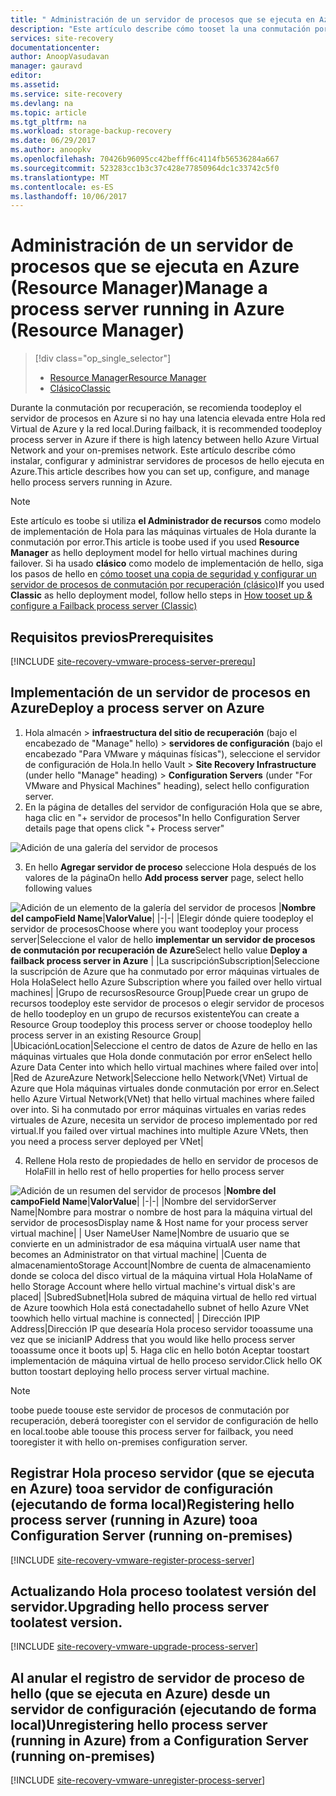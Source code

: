 ```yaml
---
title: " Administración de un servidor de procesos que se ejecuta en Azure (Resource Manager) | Microsoft Docs"
description: "Este artículo describe cómo tooset la una conmutación por recuperación proceso server (Administrador de recursos) en Azure."
services: site-recovery
documentationcenter: 
author: AnoopVasudavan
manager: gauravd
editor: 
ms.assetid: 
ms.service: site-recovery
ms.devlang: na
ms.topic: article
ms.tgt_pltfrm: na
ms.workload: storage-backup-recovery
ms.date: 06/29/2017
ms.author: anoopkv
ms.openlocfilehash: 70426b96095cc42befff6c4114fb56536284a667
ms.sourcegitcommit: 523283cc1b3c37c428e77850964dc1c33742c5f0
ms.translationtype: MT
ms.contentlocale: es-ES
ms.lasthandoff: 10/06/2017
---
```

# <a name="manage-a-process-server-running-in-azure-resource-manager"></a><span data-ttu-id="fa933-103">Administración de un servidor de procesos que se ejecuta en Azure (Resource Manager)</span><span class="sxs-lookup"><span data-stu-id="fa933-103">Manage a process server running in Azure (Resource Manager)</span></span>
> [!div class="op_single_selector"]
> * [<span data-ttu-id="fa933-104">Resource Manager</span><span class="sxs-lookup"><span data-stu-id="fa933-104">Resource Manager</span></span>](./site-recovery-vmware-setup-azure-ps-resource-manager.md)
> * [<span data-ttu-id="fa933-105">Clásico</span><span class="sxs-lookup"><span data-stu-id="fa933-105">Classic </span></span>](./site-recovery-vmware-setup-azure-ps-classic.md)

<span data-ttu-id="fa933-106">Durante la conmutación por recuperación, se recomienda toodeploy el servidor de procesos en Azure si no hay una latencia elevada entre Hola red Virtual de Azure y la red local.</span><span class="sxs-lookup"><span data-stu-id="fa933-106">During failback, it is recommended toodeploy process server in Azure if there is high latency between hello Azure Virtual Network and your on-premises network.</span></span> <span data-ttu-id="fa933-107">Este artículo describe cómo instalar, configurar y administrar servidores de procesos de hello ejecuta en Azure.</span><span class="sxs-lookup"><span data-stu-id="fa933-107">This article describes how you can set up, configure, and manage hello process servers running in Azure.</span></span>

> [!NOTE]
> <span data-ttu-id="fa933-108">Este artículo es toobe si utiliza **el Administrador de recursos** como modelo de implementación de Hola para las máquinas virtuales de Hola durante la conmutación por error.</span><span class="sxs-lookup"><span data-stu-id="fa933-108">This article is toobe used if you used **Resource Manager** as hello deployment model for hello virtual machines during failover.</span></span> <span data-ttu-id="fa933-109">Si ha usado **clásico** como modelo de implementación de hello, siga los pasos de hello en [cómo tooset una copia de seguridad y configurar un servidor de procesos de conmutación por recuperación (clásico)](./site-recovery-vmware-setup-azure-ps-classic.md)</span><span class="sxs-lookup"><span data-stu-id="fa933-109">If you used **Classic** as hello deployment model, follow hello steps in [How tooset up & configure a Failback process server (Classic)](./site-recovery-vmware-setup-azure-ps-classic.md)</span></span>

## <a name="prerequisites"></a><span data-ttu-id="fa933-110">Requisitos previos</span><span class="sxs-lookup"><span data-stu-id="fa933-110">Prerequisites</span></span>

[!INCLUDE [site-recovery-vmware-process-server-prerequ](../../includes/site-recovery-vmware-azure-process-server-prereq.md)]

## <a name="deploy-a-process-server-on-azure"></a><span data-ttu-id="fa933-111">Implementación de un servidor de procesos en Azure</span><span class="sxs-lookup"><span data-stu-id="fa933-111">Deploy a process server on Azure</span></span>
1. <span data-ttu-id="fa933-112">Hola almacén > **infraestructura del sitio de recuperación** (bajo el encabezado de "Manage" hello) > **servidores de configuración** (bajo el encabezado "Para VMware y máquinas físicas"), seleccione el servidor de configuración de Hola.</span><span class="sxs-lookup"><span data-stu-id="fa933-112">In hello Vault > **Site Recovery Infrastructure** (under hello "Manage" heading) > **Configuration Servers** (under "For VMware and Physical Machines" heading), select hello configuration server.</span></span>
2. <span data-ttu-id="fa933-113">En la página de detalles del servidor de configuración Hola que se abre, haga clic en "+ servidor de procesos"</span><span class="sxs-lookup"><span data-stu-id="fa933-113">In hello Configuration Server details page that opens click "+ Process server"</span></span>

  ![Adición de una galería del servidor de procesos](./media/site-recovery-vmware-setup-azure-ps-arm/add-ps.png)

3.  <span data-ttu-id="fa933-115">En hello **Agregar servidor de proceso** seleccione Hola después de los valores de la página</span><span class="sxs-lookup"><span data-stu-id="fa933-115">On hello **Add process server** page, select hello following values</span></span>

  ![Adición de un elemento de la galería del servidor de procesos](./media/site-recovery-vmware-setup-azure-ps-arm/add-ps-page-1.png)
|<span data-ttu-id="fa933-117">**Nombre del campo**</span><span class="sxs-lookup"><span data-stu-id="fa933-117">**Field Name**</span></span>|<span data-ttu-id="fa933-118">**Valor**</span><span class="sxs-lookup"><span data-stu-id="fa933-118">**Value**</span></span>|
|-|-|
|<span data-ttu-id="fa933-119">Elegir dónde quiere toodeploy el servidor de procesos</span><span class="sxs-lookup"><span data-stu-id="fa933-119">Choose where you want toodeploy your process server</span></span>|<span data-ttu-id="fa933-120">Seleccione el valor de hello **implementar un servidor de procesos de conmutación por recuperación de Azure**</span><span class="sxs-lookup"><span data-stu-id="fa933-120">Select hello value **Deploy a failback process server in Azure**</span></span> |
|<span data-ttu-id="fa933-121">La suscripción</span><span class="sxs-lookup"><span data-stu-id="fa933-121">Subscription</span></span>|<span data-ttu-id="fa933-122">Seleccione la suscripción de Azure que ha conmutado por error máquinas virtuales de Hola Hola</span><span class="sxs-lookup"><span data-stu-id="fa933-122">Select hello Azure Subscription where you failed over hello virtual machines</span></span>|
|<span data-ttu-id="fa933-123">Grupo de recursos</span><span class="sxs-lookup"><span data-stu-id="fa933-123">Resource Group</span></span>|<span data-ttu-id="fa933-124">Puede crear un grupo de recursos toodeploy este servidor de procesos o elegir servidor de procesos de hello toodeploy en un grupo de recursos existente</span><span class="sxs-lookup"><span data-stu-id="fa933-124">You can create a Resource Group toodeploy this process server or choose toodeploy hello process server in an existing Resource Group</span></span>|
|<span data-ttu-id="fa933-125">Ubicación</span><span class="sxs-lookup"><span data-stu-id="fa933-125">Location</span></span>|<span data-ttu-id="fa933-126">Seleccione el centro de datos de Azure de hello en las máquinas virtuales que Hola donde conmutación por error en</span><span class="sxs-lookup"><span data-stu-id="fa933-126">Select hello Azure Data Center into which hello virtual machines where failed over into</span></span>|
|<span data-ttu-id="fa933-127">Red de Azure</span><span class="sxs-lookup"><span data-stu-id="fa933-127">Azure Network</span></span>|<span data-ttu-id="fa933-128">Seleccione hello Network(VNet) Virtual de Azure que Hola máquinas virtuales donde conmutación por error en.</span><span class="sxs-lookup"><span data-stu-id="fa933-128">Select hello Azure Virtual Network(VNet) that hello virtual machines where failed over into.</span></span> <span data-ttu-id="fa933-129">Si ha conmutado por error máquinas virtuales en varias redes virtuales de Azure, necesita un servidor de proceso implementado por red virtual.</span><span class="sxs-lookup"><span data-stu-id="fa933-129">If you failed over virtual machines into multiple Azure VNets, then you need a process server deployed per VNet</span></span>|

4. <span data-ttu-id="fa933-130">Rellene Hola resto de propiedades de hello en servidor de procesos de Hola</span><span class="sxs-lookup"><span data-stu-id="fa933-130">Fill in hello rest of hello properties for hello process server</span></span>

  ![Adición de un resumen del servidor de procesos](./media/site-recovery-vmware-setup-azure-ps-arm/add-ps-page-2.png)
|<span data-ttu-id="fa933-132">**Nombre del campo**</span><span class="sxs-lookup"><span data-stu-id="fa933-132">**Field Name**</span></span>|<span data-ttu-id="fa933-133">**Valor**</span><span class="sxs-lookup"><span data-stu-id="fa933-133">**Value**</span></span>|
|-|-|
|<span data-ttu-id="fa933-134">Nombre del servidor</span><span class="sxs-lookup"><span data-stu-id="fa933-134">Server Name</span></span>|<span data-ttu-id="fa933-135">Nombre para mostrar o nombre de host para la máquina virtual del servidor de procesos</span><span class="sxs-lookup"><span data-stu-id="fa933-135">Display name & Host name for your process server virtual machine</span></span>|
| <span data-ttu-id="fa933-136">User Name</span><span class="sxs-lookup"><span data-stu-id="fa933-136">User Name</span></span>|<span data-ttu-id="fa933-137">Nombre de usuario que se convierte en un administrador de esa máquina virtual</span><span class="sxs-lookup"><span data-stu-id="fa933-137">A user name that becomes an Administrator on that virtual machine</span></span>|
|<span data-ttu-id="fa933-138">Cuenta de almacenamiento</span><span class="sxs-lookup"><span data-stu-id="fa933-138">Storage Account</span></span>|<span data-ttu-id="fa933-139">Nombre de cuenta de almacenamiento donde se coloca del disco virtual de la máquina virtual Hola Hola</span><span class="sxs-lookup"><span data-stu-id="fa933-139">Name of hello Storage Account where hello virtual machine's virtual disk's are placed</span></span>|
|<span data-ttu-id="fa933-140">Subred</span><span class="sxs-lookup"><span data-stu-id="fa933-140">Subnet</span></span>|<span data-ttu-id="fa933-141">Hola subred de máquina virtual de hello red virtual de Azure toowhich Hola está conectada</span><span class="sxs-lookup"><span data-stu-id="fa933-141">hello subnet of hello Azure VNet toowhich hello virtual machine is connected</span></span>|
| <span data-ttu-id="fa933-142">Dirección IP</span><span class="sxs-lookup"><span data-stu-id="fa933-142">IP Address</span></span>|<span data-ttu-id="fa933-143">Dirección IP que desearía Hola proceso servidor tooassume una vez que se inician</span><span class="sxs-lookup"><span data-stu-id="fa933-143">IP Address that you would like hello process server tooassume once it boots up</span></span>|
5. <span data-ttu-id="fa933-144">Haga clic en hello botón Aceptar toostart implementación de máquina virtual de hello proceso servidor.</span><span class="sxs-lookup"><span data-stu-id="fa933-144">Click hello OK button toostart deploying hello process server virtual machine.</span></span>

> [!NOTE]
> <span data-ttu-id="fa933-145">toobe puede toouse este servidor de procesos de conmutación por recuperación, deberá tooregister con el servidor de configuración de hello en local.</span><span class="sxs-lookup"><span data-stu-id="fa933-145">toobe able toouse this process server for failback, you need tooregister it with hello on-premises configuration server.</span></span>

## <a name="registering-hello-process-server-running-in-azure-tooa-configuration-server-running-on-premises"></a><span data-ttu-id="fa933-146">Registrar Hola proceso servidor (que se ejecuta en Azure) tooa servidor de configuración (ejecutando de forma local)</span><span class="sxs-lookup"><span data-stu-id="fa933-146">Registering hello process server (running in Azure) tooa Configuration Server (running on-premises)</span></span>

[!INCLUDE [site-recovery-vmware-register-process-server](../../includes/site-recovery-vmware-register-process-server.md)]

## <a name="upgrading-hello-process-server-toolatest-version"></a><span data-ttu-id="fa933-147">Actualizando Hola proceso toolatest versión del servidor.</span><span class="sxs-lookup"><span data-stu-id="fa933-147">Upgrading hello process server toolatest version.</span></span>

[!INCLUDE [site-recovery-vmware-upgrade-process-server](../../includes/site-recovery-vmware-upgrade-process-server.md)]

## <a name="unregistering-hello-process-server-running-in-azure-from-a-configuration-server-running-on-premises"></a><span data-ttu-id="fa933-148">Al anular el registro de servidor de proceso de hello (que se ejecuta en Azure) desde un servidor de configuración (ejecutando de forma local)</span><span class="sxs-lookup"><span data-stu-id="fa933-148">Unregistering hello process server (running in Azure) from a Configuration Server (running on-premises)</span></span>

[!INCLUDE [site-recovery-vmware-unregister-process-server](../../includes/site-recovery-vmware-unregister-process-server.md)]
